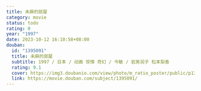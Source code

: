 ```yaml
---
title: 未麻的部屋
category: movie
status: todo
rating: 0
year: "1997"
date: 2023-10-12 16:10:58+08:00
douban:
  id: "1395091"
  title: 未麻的部屋
  subtitle: 1997 / 日本 / 动画 惊悚 奇幻 / 今敏 / 岩男润子 松本梨香
  rating: 9.1
  cover: https://img3.doubanio.com/view/photo/m_ratio_poster/public/p1351050722.jpg
  link: https://movie.douban.com/subject/1395091/
---
```



